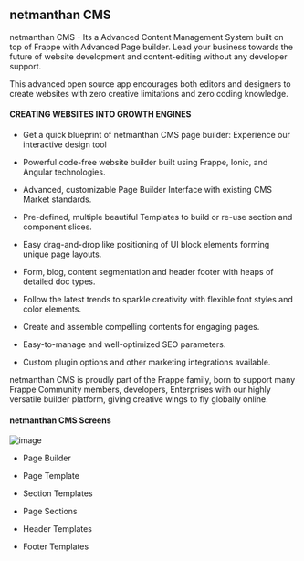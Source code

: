 ## netmanthan CMS

netmanthan CMS - Its a Advanced Content Management System built on top of Frappe with Advanced Page builder. Lead your business towards the future of website development and content-editing without any developer support.

This advanced open source app encourages both editors and designers to create websites with zero creative limitations and zero coding knowledge.

#### CREATING WEBSITES INTO GROWTH ENGINES
* Get a quick blueprint of netmanthan CMS page builder: Experience our interactive design tool

* Powerful code-free website builder built using Frappe, Ionic, and Angular technologies.

* Advanced, customizable Page Builder Interface with existing CMS Market standards.

* Pre-defined, multiple beautiful Templates to build or re-use section and component slices.

* Easy drag-and-drop like positioning of UI block elements forming unique page layouts.

* Form, blog, content segmentation and header footer with heaps of detailed doc types.

* Follow the latest trends to sparkle creativity with flexible font styles and color elements.

* Create and assemble compelling contents for engaging pages.

* Easy-to-manage and well-optimized SEO parameters.

* Custom plugin options and other marketing integrations available.

netmanthan CMS is proudly part of the Frappe family, born to support many Frappe Community members, developers, Enterprises with our highly versatile builder platform, giving creative wings to fly globally online.

#### netmanthan CMS Screens
![image](https://user-images.githubusercontent.com/54178464/191701378-7285350b-dece-4634-ac42-d0cb772eed1b.png)

* Page Builder

* Page Template

* Section Templates

* Page Sections

* Header Templates

* Footer Templates


